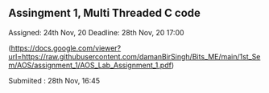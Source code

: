 ## Assingment 1, Multi Threaded C code 
Assigned: 24th Nov, 20
Deadline: 28th Nov, 20 17:00


(https://docs.google.com/viewer?url=https://raw.githubusercontent.com/damanBirSingh/Bits_ME/main/1st_Sem/AOS/assignment_1/AOS_Lab_Assignment_1.pdf)


Submiited : 28th Nov, 16:45
